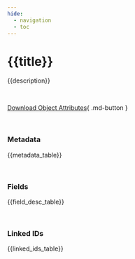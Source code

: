 ```yaml
---
hide:
  - navigation
  - toc
---
```


# {{title}}

{{description}}

<br>

[Download Object Attributes](https://osuked.github.io/Power-Station-Dictionary/object_attrs/dictionary_attributes.csv){ .md-button }

<br>

### Metadata

{{metadata_table}}

<br>

### Fields

{{field_desc_table}}

<br>

### Linked IDs

{{linked_ids_table}}